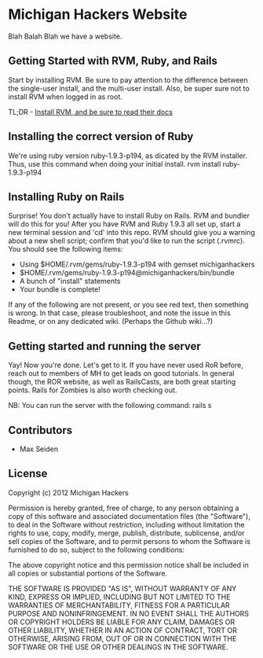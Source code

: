 # Michigan Hackers Website
Blah Balah Blah we have a website.

## Getting Started with RVM, Ruby, and Rails
Start by installing RVM. Be sure to pay attention to the difference between the
single-user install, and the multi-user install. Also, be super sure not to
install RVM when logged in as root. 

TL;DR - [Install RVM, and be sure to read their docs](https://rvm.io/rvm/install/#explained)

## Installing the correct version of Ruby
We're using ruby version ruby-1.9.3-p194, as dicated by the RVM installer. Thus,
use this command when doing your initial install.
        rvm install ruby-1.9.3-p194

## Installing Ruby on Rails
Surprise! You don't actually have to install Ruby on Rails. RVM and bundler will
do this for you! After you have RVM and Ruby 1.9.3 all set up, start a new
terminal session and 'cd' into this repo. RVM should give you a warning about a
new shell script; confirm that you'd like to run the script (.rvmrc). You should
see the following items:

* Using $HOME/.rvm/gems/ruby-1.9.3-p194 with gemset michiganhackers
* $HOME/.rvm/gems/ruby-1.9.3-p194@michiganhackers/bin/bundle
* A bunch of "install" statements
* Your bundle is complete!

If any of the following are not present, or you see red text, then something is
wrong. In that case, please troubleshoot, and note the issue in this Readme, or
on any dedicated wiki. (Perhaps the Github wiki...?)

## Getting started and running the server
Yay! Now you're done. Let's get to it. If you have never used RoR before, reach
out to members of MH to get leads on good tutorials. In general though, the ROR
website, as well as RailsCasts, are both great starting points. Rails for
Zombies is also worth checking out. 

NB: You can run the server with the following command: 
        rails s

## Contributors
* Max Seiden

## License
Copyright (c) 2012 Michigan Hackers 

Permission is hereby granted, free of charge, to any person obtaining a copy of
this software and associated documentation files (the "Software"), to deal in
the Software without restriction, including without limitation the rights to
use, copy, modify, merge, publish, distribute, sublicense, and/or sell copies of
the Software, and to permit persons to whom the Software is furnished to do so,
subject to the following conditions:

The above copyright notice and this permission notice shall be included in all
copies or substantial portions of the Software.

THE SOFTWARE IS PROVIDED "AS IS", WITHOUT WARRANTY OF ANY KIND, EXPRESS OR
IMPLIED, INCLUDING BUT NOT LIMITED TO THE WARRANTIES OF MERCHANTABILITY, FITNESS
FOR A PARTICULAR PURPOSE AND NONINFRINGEMENT. IN NO EVENT SHALL THE AUTHORS OR
COPYRIGHT HOLDERS BE LIABLE FOR ANY CLAIM, DAMAGES OR OTHER LIABILITY, WHETHER
IN AN ACTION OF CONTRACT, TORT OR OTHERWISE, ARISING FROM, OUT OF OR IN
CONNECTION WITH THE SOFTWARE OR THE USE OR OTHER DEALINGS IN THE SOFTWARE.
